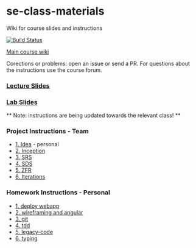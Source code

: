 # se-class-materials
Wiki for course slides and instructions 

[![Build Status](https://travis-ci.com/jce-il/se-class-materials.svg?token=A32fEPgKUvjwnDqzT4qn&branch=master)](https://travis-ci.com/jce-il/se-class-materials)

[Main course wiki](https://github.com/jce-il/se-class/wiki)

Corections or problems: open an issue or send a PR. For questions about the instructions use the course forum.

### [Lecture Slides](lecture/)
### [Lab Slides](lab/)

** Note: instructions are being updated towards the relevant class! **

### Project Instructions - Team
  - [1. Idea](docs/instructions/team/proj1-idea.md) - personal
  - [2. Inception](docs/instructions/team/proj2-inception.md)
  - [3. SRS](docs/instructions/team/proj3-srs.md)
  - [4. SDS](docs/instructions/team/proj4-sds.md)
  - [5. ZFR](docs/instructions/team/proj5-zfr.md)
  - [6. Iterations](docs/instructions/team/proj6-iterations.md)

### Homework Instructions - Personal
  - [1. deploy webapp](docs/instructions/personal/hw1-deploy-webapp.md)
  - [2. wireframing and angular](docs/instructions/personal/hw2-wireframing-angular.md)
  - [3. git](docs/instructions/personal/hw3-git.md)
  - [4. tdd](docs/instructions/personal/hw4-tdd.md)
  - [5. legacy-code](docs/instructions/personal/hw5-legacy.md)
  - [6. typing](docs/instructions/personal/hw6-typing.md) 
